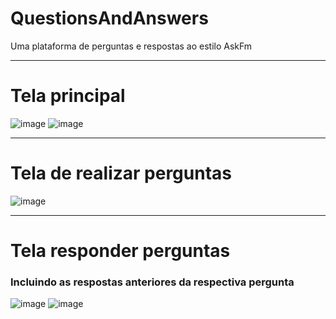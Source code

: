 # QuestionsAndAnswers
Uma plataforma de perguntas e respostas ao estilo AskFm

<hr>

<h1>Tela principal</h1>

![image](https://user-images.githubusercontent.com/87238104/165433902-910041f1-2a5d-4491-81d6-4745d8ecfe09.png)
![image](https://user-images.githubusercontent.com/87238104/165433945-45e98ad8-a1c9-41c2-9fc2-51b2e1e2e138.png)

<hr>

<h1>Tela de realizar perguntas</h1>

![image](https://user-images.githubusercontent.com/87238104/165434035-1e4c4925-3040-4baf-ac11-7b660a644332.png)

<hr>

<h1>Tela responder perguntas</h1>
<h3>Incluindo as respostas anteriores da respectiva pergunta</h3>

![image](https://user-images.githubusercontent.com/87238104/165434458-694efa14-d01e-4452-9e6e-0fbdfbbde069.png)
![image](https://user-images.githubusercontent.com/87238104/165434524-a2658bb3-29a2-4dda-b060-3b0b34c6e522.png)

